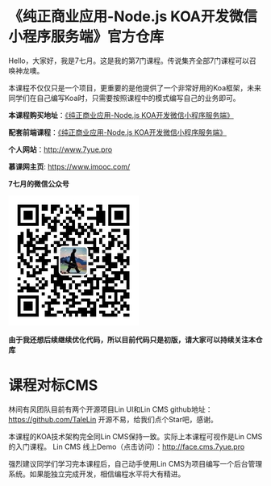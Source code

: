 # 《纯正商业应用-Node.js KOA开发微信小程序服务端》官方仓库

Hello，大家好，我是7七月。这是我的第7门课程。传说集齐全部7门课程可以召唤神龙噢。

本课程不仅仅只是一个项目，更重要的是他提供了一个非常好用的Koa框架，未来同学们在自己编写Koa时，只需要按照课程中的模式编写自己的业务即可。

**本课程购买地址**：[《纯正商业应用-Node.js KOA开发微信小程序服务端》](https://coding.imooc.com/class/342.html)

**配套前端课程**：[《纯正商业应用-Node.js KOA开发微信小程序服务端》](https://coding.imooc.com/class/251.html)

**个人网站**：http://www.7yue.pro

**慕课网主页**: https://www.imooc.com/

**7七月的微信公众号**

![林间有风](linjianyoufeng.jpg)

**由于我还想后续继续优化代码，所以目前代码只是初版，请大家可以持续关注本仓库**

# 课程对标CMS

林间有风团队目前有两个开源项目Lin UI和Lin CMS
github地址：https://github.com/TaleLin
开源不易，给我们点个Star吧，感谢。

本课程的KOA技术架构完全同Lin CMS保持一致。实际上本课程可视作是Lin CMS的入门课程。
Lin CMS 线上Demo（点击访问）：http://face.cms.7yue.pro

强烈建议同学们学习完本课程后，自己动手使用Lin CMS为项目编写一个后台管理系统。如果能独立完成开发，相信编程水平将大有精进。



